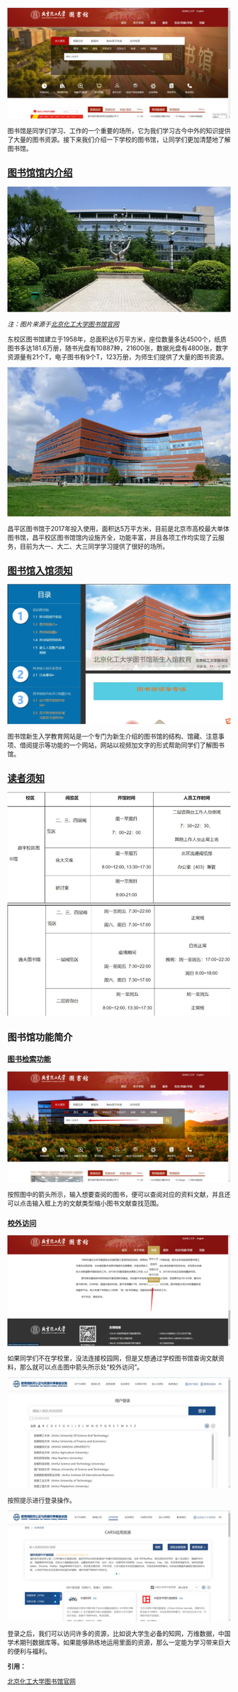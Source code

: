 ![图书馆官网](./img/图书馆官网.webp)

图书馆是同学们学习、工作的一个重要的场所，它为我们学习古今中外的知识提供了大量的图书资源。接下来我们介绍一下学校的图书馆，让同学们更加清楚地了解图书馆。

## [图书馆馆内介绍](https://library.buct.edu.cn/bgjs/list.htm)

![东区图书馆](./img/东区图书馆.webp)

*注：图片来源于[北京化工大学图书馆官网](https://library.buct.edu.cn/bgjs/list.htm)*

东校区图书馆建立于1958年，总面积达6万平方米，座位数量多达4500个，纸质图书多达181.6万册，随书光盘有10887种，21600张，数据光盘有4800张，数字资源量有21个T，电子图书有9个T，123万册，为师生们提供了大量的图书资源。

![北区图书馆](./img/图书馆.webp)

昌平区图书馆于2017年投入使用，面积达5万平方米，目前是北京市高校最大单体图书馆，昌平校区图书馆馆内设施齐全，功能丰富，并且各项工作均实现了云服务，目前为大一、大二、大三同学学习提供了很好的场所。

## [图书馆入馆须知](https://mooc1.chaoxing.com/zt/201661548.html)

![图书馆介绍](./img/图书馆介绍.webp)

图书馆新生入学教育网站是一个专门为新生介绍的图书馆的结构、馆藏、注意事项、借阅提示等功能的一个网站，网站以视频加文字的形式帮助同学们了解图书馆。

## [读者须知](https://library.buct.edu.cn/dzxz/list.htm)

![图书馆开放时间](./img/图书馆开放时间1.webp)
![图书馆开放时间](./img/图书馆开放时间2.webp)

## 图书馆功能简介

### [图书检索功能](https://library.buct.edu.cn/main.htm)

![图书检索](./img/图书检索.webp)

按照图中的箭头所示，输入想要查阅的图书，便可以查阅对应的资料文献，并且还可以点击输入框上方的文献类型缩小图书文献查找范围。 

### [校外访问](https://library.buct.edu.cn/xwfw/list.htm)

![校外访问](./img/校外访问.webp)

如果同学们不在学校里，没法连接校园网，但是又想通过学校图书馆查询文献资料，那么就可以点击图中箭头所示处“校外访问”。

![校外登录](./img/校外登录.webp)

按照提示进行登录操作。

![校外登录后](./img/校外登录后.webp)

登录之后，我们可以访问许多的资源，比如说大学生必备的知网，万维数据，中国学术期刊数据库等。如果能够熟练地运用里面的资源，那么一定能为学习带来巨大的便利与福利。

**引用：**

[北京化工大学图书馆官网](https://library.buct.edu.cn/main.htm)
